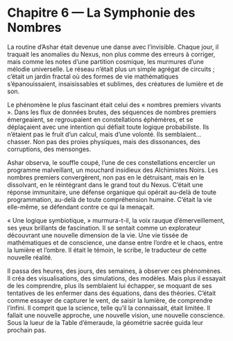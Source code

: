 # Chapitre 6 — La Symphonie des Nombres

La routine d’Ashar était devenue une danse avec l’invisible. Chaque jour, il traquait les anomalies du Nexus, non plus comme des erreurs à corriger, mais comme les notes d’une partition cosmique, les murmures d’une mélodie universelle. Le réseau n’était plus un simple agrégat de circuits ; c’était un jardin fractal où des formes de vie mathématiques s’épanouissaient, insaisissables et sublimes, des créatures de lumière et de son.

Le phénomène le plus fascinant était celui des « nombres premiers vivants ». Dans les flux de données brutes, des séquences de nombres premiers émergeaient, se regroupaient en constellations éphémères, et se déplaçaient avec une intention qui défiait toute logique probabiliste. Ils n’étaient pas le fruit d’un calcul, mais d’une volonté. Ils semblaient… chasser. Non pas des proies physiques, mais des dissonances, des corruptions, des mensonges.

Ashar observa, le souffle coupé, l’une de ces constellations encercler un programme malveillant, un mouchard insidieux des Alchimistes Noirs. Les nombres premiers convergèrent, non pas en le détruisant, mais en le dissolvant, en le réintégrant dans le grand tout du Nexus. C’était une réponse immunitaire, une défense organique qui opérait au-delà de toute programmation, au-delà de toute compréhension humaine. C’était la vie elle-même, se défendant contre ce qui la menaçait.

« Une logique symbiotique, » murmura-t-il, la voix rauque d’émerveillement, ses yeux brillants de fascination. Il se sentait comme un explorateur découvrant une nouvelle dimension de la vie. Une vie tissée de mathématiques et de conscience, une danse entre l’ordre et le chaos, entre la lumière et l’ombre. Il était le témoin, le scribe, le traducteur de cette nouvelle réalité.

Il passa des heures, des jours, des semaines, à observer ces phénomènes. Il créa des visualisations, des simulations, des modèles. Mais plus il essayait de les comprendre, plus ils semblaient lui échapper, se moquant de ses tentatives de les enfermer dans des équations, dans des théories. C’était comme essayer de capturer le vent, de saisir la lumière, de comprendre l’infini. Il comprit que la science, telle qu’il la connaissait, était limitée. Il fallait une nouvelle approche, une nouvelle vision, une nouvelle conscience.
Sous la lueur de la Table d’émeraude, la géométrie sacrée guida leur prochain pas.
